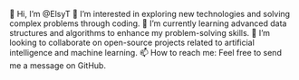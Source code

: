 👋 Hi, I’m @ElsyT
👀 I’m interested in exploring new technologies and solving complex problems through coding.
🌱 I’m currently learning advanced data structures and algorithms to enhance my problem-solving skills.
💞️ I’m looking to collaborate on open-source projects related to artificial intelligence and machine learning.
📫 How to reach me: Feel free to send me a message on GitHub.
